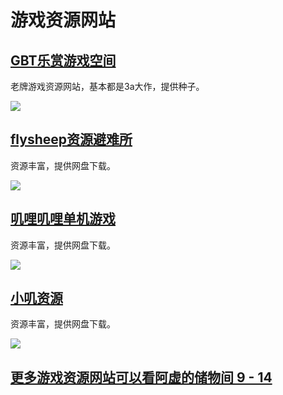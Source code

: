 # 游戏资源网站

## [**GBT乐赏游戏空间**](http://gbtgame.ysepan.com/)

老牌游戏资源网站，基本都是3a大作，提供种子。

![](http://image.thum.io/get/http://gbtgame.ysepan.com/)

## [**flysheep资源避难所**](https://www.flysheep6.com/)

资源丰富，提供网盘下载。

![](http://image.thum.io/get/https://www.flysheep6.com/)

## [**叽哩叽哩单机游戏**](https://www.jiligamefun.com/category/game/jiligame)

资源丰富，提供网盘下载。

![](http://image.thum.io/get/https://www.jiligamefun.com/category/game/jiligame)

## [**小叽资源**](https://steamzg.com/)

资源丰富，提供网盘下载。

![](http://image.thum.io/get/https://steamzg.com/)

## [更多游戏资源网站可以看阿虚的储物间 9 - 14](https://axutongxue.com/)